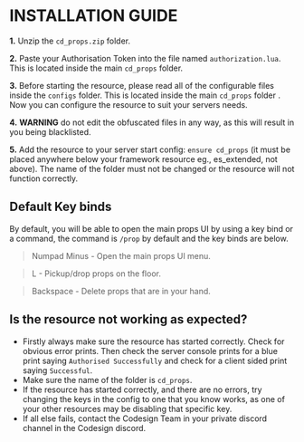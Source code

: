 
# INSTALLATION GUIDE
**1.** Unzip the `cd_props.zip` folder.

**2.** Paste your Authorisation Token into the file named `authorization.lua`. This is located inside the main `cd_props` folder.

**3.** Before starting the resource, please read all of the configurable files inside the `configs` folder. This is located inside the main `cd_props` folder . Now you can configure the resource to suit your servers needs.
 
**4.** **WARNING** do not edit the obfuscated files in any way, as this will result in you being blacklisted.
 
**5.** Add the resource to your server start config: `ensure cd_props` (it must be placed anywhere below your framework resource eg., es_extended, not above). The name of the folder must not be changed or the resource will not function correctly.

## Default Key binds
By default, you will be able to open the main props UI by using a key bind or a command, the command is `/prop` by default and the key binds are below.
> Numpad Minus - Open the main props UI menu.

> L - Pickup/drop props on the floor.

> Backspace - Delete props that are in your hand.

## Is the resource not working as expected?
 - Firstly always make sure the resource has started correctly. Check for obvious error prints. Then check the server console prints for a blue print saying `Authorised Successfully` and check for a client sided print saying `Successful`.
 - Make sure the name of the folder is `cd_props`.
 - If the resource has started correctly, and there are no errors, try changing the keys in the config to one that you know works, as one of your other resources may be disabling that specific key.
 - If all else fails, contact the Codesign Team in your private discord channel in the Codesign discord.
